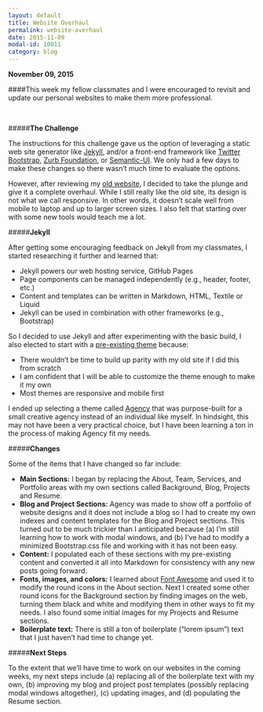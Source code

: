 ```yaml
---
layout: default
title: Website Overhaul
permalink: website-overhaul
date: 2015-11-09
modal-id: 10011
category: blog
---
```


**November 09, 2015**

####This week my fellow classmates and I were encouraged to revisit and update our personal websites to make them more professional.

<br>

#####**The Challenge**

The instructions for this challenge gave us the option of leveraging a static web site generator like <a href="http://jekyllrb.com/">Jekyll</a>, and/or a front-end framework like <a href="http://getbootstrap.com/">Twitter Bootstrap</a>, <a href="http://foundation.zurb.com/">Zurb Foundation</a>, or <a href="http://semantic-ui.com/">Semantic-UI</a>. We only had a few days to make these changes so there wasn’t much time to evaluate the options.

However, after reviewing my <a href="https://larsjx.github.io/lej/">old website</a>, I decided to take the plunge and give it a complete overhaul. While I still really like the old site, its design is not what we call responsive. In other words, it doesn’t scale well from mobile to laptop and up to larger screen sizes. I also felt that starting over with some new tools would teach me a lot.

#####**Jekyll**

After getting some encouraging feedback on Jekyll from my classmates, I started researching it further and learned that:

  * Jekyll powers our web hosting service, GitHub Pages
  * Page components can be managed independently (e.g., header, footer, etc.)
  * Content and templates can be written in Markdown, HTML, Textile or Liquid
  * Jekyll can be used in combination with other frameworks (e.g., Bootstrap)

So I decided to use Jekyll and after experimenting with the basic build, I also elected to start with a <a href="http://jekyllthemes.org/">pre-existing theme</a> because:

  * There wouldn’t be time to build up parity with my old site if I did this from scratch
  * I am confident that I will be able to customize the theme enough to make it my own
  * Most themes are responsive and mobile first

I ended up selecting a theme called <a href="http://jekyllthemes.org/themes/agency/">Agency</a> that was purpose-built for a small creative agency instead of an individual like myself. In hindsight, this may not have been a very practical choice, but I have been learning a ton in the process of making Agency fit my needs.

#####**Changes**

Some of the items that I have changed so far include:

  * **Main Sections:** I began by replacing the About, Team, Services, and Portfolio areas with my own sections called Background, Blog, Projects and Resume.
  * **Blog and Project Sections:** Agency was made to show off a portfolio of website designs and it does not include a blog so I had to create my own indexes and content templates for the Blog and Project sections. This turned out to be much trickier than I anticipated because (a) I’m still learning how to work with modal windows, and (b) I’ve had to modify a minimized Bootstrap.css file and working with it has not been easy.
  * **Content:** I populated each of these sections with my pre-existing content and converted it all into Markdown for consistency with any new posts going forward.
  * **Fonts, images, and colors:** I learned about <a href="https://fortawesome.github.io/Font-Awesome/">Font Awesome</a> and used it to modify the round icons in the About section. Next I created some other round icons for the Background section by finding images on the web, turning them black and white and modifying them in other ways to fit my needs. I also found some initial images for my Projects and Resume sections.
  * **Boilerplate text:** There is still a ton of boilerplate (“lorem ipsum”) text that I just haven’t had time to change yet.

#####**Next Steps**

To the extent that we’ll have time to work on our websites in the coming weeks, my next steps include (a) replacing all of the boilerplate text with my own, (b) improving my blog and project post templates (possibly replacing modal windows altogether), (c) updating images, and (d) populating the Resume section.

